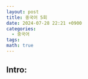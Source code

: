 ```yaml
---
layout: post
title: 중국어 5회
date: 2024-07-28 22:21 +0900
categories:
  - 중국어
tags: 
math: true
---
```



## Intro: 